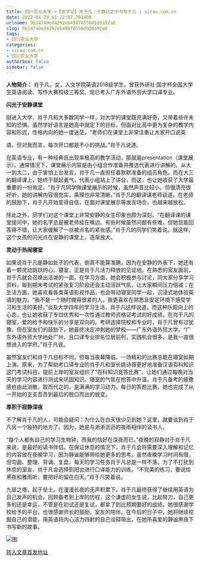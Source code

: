 ```yaml
---
title: 四川农业大学->【求学记】肖于凡：于静动之中书写不凡 | sicau.com.cn
date: 2022-04-29 01:22:07.701408
urlname: 9b14740ed4292e649870556db20a92a0
slug: 9b14740ed4292e649870556db20a92a0
tags: 
- 四川农业大学
categories:
- sicau.com.cn
- 四川农业大学
authorbox: false
sidebar: false
---
```

**人物简介：** 肖于凡，女，人文学院英语2018级学生。曾获外研社·国才杯全国大学生英语阅读、写作大赛校级三等奖。现已考入广东外语外贸大学口译专业。  

**闪光于安静课堂**

刚进入大学，肖于凡和大多数同学一样，对大学的课堂既充满好奇，又带着些许未知的恐惧。虽然学好语言是她高中就定下的目标，但面对比高中更为复杂的教学内容和形式，性格内向的她一度迷茫。“老师们在课堂上非常注重让大家开口说英
<!--more-->
语，但对我而言，每次开口都是不小的挑战。”肖于凡说道。

在英语专业，有一种经典且出现率极高的教学活动，那就是presentation（课堂展示）。通常情况下，课堂展示内容是由小组合作准备并推选代表进行讲解的。从大一到大二，由于害怕上台发言，肖于凡一直担任着默默准备的组员角色。而在大三的翻译课上，她终于鼓起勇气，代表小组站上了讲台，而这，也让她收获了大学最重要的一份肯定。“肖于凡同学做课堂展示的时候，虽然声音比较小，但很清亮很好听，她的讲解内容很充实，条理也非常清晰。”肖于凡的翻译课老师谈道。在老师的鼓励下，肖于凡开始变得自信，在面对课堂展示等发言场合，也越来越放松。

除此之外，同学们对这个课堂上非常安静的女生印象也颇为深刻。“在翻译课的课堂提问中，她的名字总是被老师挂在嘴边。有些时候虽然问题有些难，但她总能回答得不错，让大家缓解了一丝被点名的紧张感。”肖于凡的同学们笑着说。就这样，这个女孩的闪光点在安静的课堂上，逐渐放大。

**灵动于热闹寝室**

如果说肖于凡是静如处子的代表，倒真不能算准确，因为在安静的外表下，她还有着一颗灵动跳跃的心。寝室，正是肖于凡活力释放的见证地。在熟悉的室友面前，肖于凡就会召唤出活泼的一面。在学习方面，她会积极参与讨论，同大家分享学习资料，每到期末考试的紧张复习阶段还会主动活跃气氛，让大家瞬间压力倍减；在生活方面，她喜欢看各类英语影视作品，也会带动寝室同学一起，沉浸式地体验英语的魅力。“我不是一个随时绷得很紧的人，我更喜欢在熟悉且安定环境下感受学习和生活的美好。”谈及大学四年的学习生活，肖于凡这样说道。而这种乐观向上的心态，也让她收获了专四优秀和一次性通过教师资格证考试的好成绩。在肖于凡的寝室，爱的给予和快乐的分享是双向的。考研选择院校和专业时，肖于凡曾有过犹豫，但在室友们的鼓励下，她最终决定冲刺她的梦校——广东外语外贸大学。“广东外语外贸大学地处广州，且口译专业排名位居前列，实践机会很多，是我一直很想进入的学府。”肖于凡说。

虽然室友们和肖于凡目标不同，但每当夜幕降临，一场精彩的比赛总能在寝室如期上演。原来，为了帮助考口译专业的肖于凡和室长姚诗薇更好地准备汉语百科知识这门考试科目，提前上岸的室友组织了“百科知识竞答比赛”，让她们通过每晚对当天的学习内容进行测试来巩固知识。寝室的气氛在抢答中升温，肖于凡备考的疲惫感也由此消散，取而代之的，是满满的学习动力。每日的答题比赛，她也完成了从一开始的支支吾吾到最后的脱口而出的蜕变。

**厚积于寂静深夜**

不了解肖于凡的人，可能会疑问：为什么在白天很少见到她？这里，就要谈到肖于凡另一个独特的地方了。因为，她是与淅淅沥沥的夜雨相伴的读书人。

“每个人都有自己的学习生物钟，而我的恰好在深夜而已。”夜晚的寂静对于肖于凡来说，是最好的读书伴侣。在保证休息的情况下，肖于凡会将需要深入理解和记忆的内容放在夜晚学习，因为静谧能够带给她更多的思考。虽然夜晚学习时间有限，但勾画、整理、背诵、复盘，每天的学习任务肖于凡总是一样不落。为了不打扰到休息的室友，肖于凡会选择到阳台进行口译能力的训练。“不完美的练习，要说给黑夜和雅雨听，要把好的留在白天。”肖于凡笑着说。

九层之塔，起于垒土。在漫漫长夜的无声积累下，肖于凡最终获得了继续用英语为自己发声的机会。回顾备考到上岸的历程，这个谦虚的女生说，比起努力，自己更多的还是幸运，不管是在初试还是复试，都拿了到比预期要好的成绩。她很感谢学校给予的平台，也很感谢师长的鼓励，室友的陪伴。在今后的日子中，她将继续挖掘自己的潜能，用英语将内心活力四射的自己诠释带出，在她所喜爱的静谧黑夜下书写新的故事。

![图](https://news.sicau.edu.cn/__local/5/D8/73/610FCECB5151B15554081E7861E_2B97A9FA_1078E.png)

[转入文章首发地址](https://news.sicau.edu.cn/info/1078/67559.htm)
